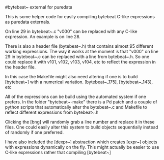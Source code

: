 #bytebeat~ external for puredata

This is some helper code for easily compiling bytebeat C-like expressions as puredata externals.

On line 29 in bytebeat~.c "v000" can be replaced with any C-like expression. An example is on line 28.

There is also a header file (bytebeat~.h) that contains almost 95 different working expressions. The way it works at the moment is that "v000" on line 29 in bytebeat~.c can be replaced with a line from bytebeat~.h. So one could replace it with v101, v102, v103, v104, etc to reflect the expression in the header file.

In this case the Makefile might also need altering if one is to build [bytebeat~] with a numerical variation. [bytebeat~_175], [bytebeat~_143], etc

All of the expressions can be build using the automated system if one prefers. In the folder "bytebeat~-make" there is a Pd patch and a couple of python scripts that automatically alter the bytebeat~.c and Makefile to reflect different expressions from bytebeat~.h

Clicking the [bng] will randomly grab a line number and replace it in these files. One could easily alter this system to build objects sequentially instead of randomly if one preferred.

I have also included the [dexpr~] abstraction which creates [expr~] objects with expressions dynamically on the fly. This might actually be easier to use C-like expressions rather that compiling [bytebeat~]